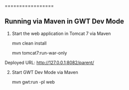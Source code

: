 
=================

Running via Maven in GWT Dev Mode
---------------------------------
1. Start the web application in Tomcat 7 via Maven

    mvn clean install
	
    mvn tomcat7:run-war-only

	
Deployed URL: http://127.0.0.1:8082/parent/


2. Start GWT Dev Mode via Maven

    mvn gwt:run -pl web
